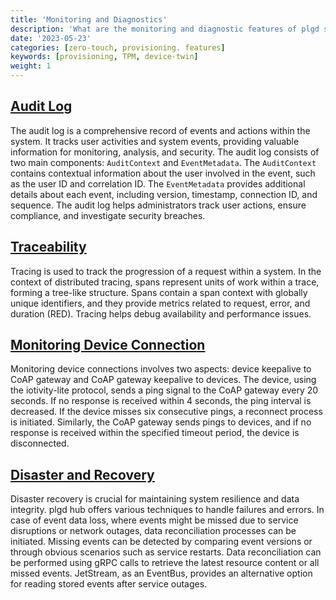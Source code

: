 ```yaml
---
title: 'Monitoring and Diagnostics'
description: 'What are the monitoring and diagnostic features of plgd system?'
date: '2023-05-23'
categories: [zero-touch, provisioning. features]
keywords: [provisioning, TPM, device-twin]
weight: 1
---
```


## [Audit Log](../audit-log)

The audit log is a comprehensive record of events and actions within the system. It tracks user activities and system events, providing valuable information for monitoring, analysis, and security. The audit log consists of two main components: `AuditContext` and `EventMetadata`. The `AuditContext` contains contextual information about the user involved in the event, such as the user ID and correlation ID. The `EventMetadata` provides additional details about each event, including version, timestamp, connection ID, and sequence. The audit log helps administrators track user actions, ensure compliance, and investigate security breaches.

## [Traceability](../open-telemetry-tracing)

Tracing is used to track the progression of a request within a system. In the context of distributed tracing, spans represent units of work within a trace, forming a tree-like structure. Spans contain a span context with globally unique identifiers, and they provide metrics related to request, error, and duration (RED). Tracing helps debug availability and performance issues.

## [Monitoring Device Connection](../keepalive)

Monitoring device connections involves two aspects: device keepalive to CoAP gateway and CoAP gateway keepalive to devices. The device, using the iotivity-lite protocol, sends a ping signal to the CoAP gateway every 20 seconds. If no response is received within 4 seconds, the ping interval is decreased. If the device misses six consecutive pings, a reconnect process is initiated. Similarly, the CoAP gateway sends pings to devices, and if no response is received within the specified timeout period, the device is disconnected.

## [Disaster and Recovery](../disaster-recovery)

Disaster recovery is crucial for maintaining system resilience and data integrity. plgd hub offers various techniques to handle failures and errors. In case of event data loss, where events might be missed due to service disruptions or network outages, data reconciliation processes can be initiated. Missing events can be detected by comparing event versions or through obvious scenarios such as service restarts. Data reconciliation can be performed using gRPC calls to retrieve the latest resource content or all missed events. JetStream, as an EventBus, provides an alternative option for reading stored events after service outages.
